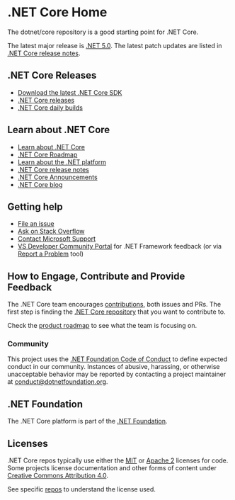﻿# .NET Core Home

The dotnet/core repository is a good starting point for .NET Core.

The latest major release is [.NET 5.0](release-notes/5.0/README.md). The latest patch updates are listed in [.NET Core release notes](release-notes/README.md).

## .NET Core Releases

* [Download the latest .NET Core SDK](https://dotnet.microsoft.com/download/dotnet/5.0)
* [.NET Core releases](releases.md)
* [.NET Core daily builds](daily-builds.md)

## Learn about .NET Core

* [Learn about .NET Core](https://docs.microsoft.com/dotnet/core)
* [.NET Core Roadmap](https://github.com/dotnet/core/blob/master/roadmap.md)
* [Learn about the .NET platform](https://docs.microsoft.com/dotnet/standard/)
* [.NET Core release notes](https://github.com/dotnet/core/blob/master/release-notes/README.md)
* [.NET Core Announcements](https://github.com/dotnet/announcements)
* [.NET Core blog](https://blogs.msdn.microsoft.com/dotnet/tag/net-core/)

## Getting help

* [File an issue](Documentation/core-repos.md)
* [Ask on Stack Overflow](https://stackoverflow.com/questions/tagged/.net-core)
* [Contact Microsoft Support](https://support.microsoft.com/contactus/)
* [VS Developer Community Portal](https://developercommunity.visualstudio.com/) for .NET Framework feedback (or via [Report a Problem](https://aka.ms/vs-rap) tool)

## How to Engage, Contribute and Provide Feedback

The .NET Core team encourages [contributions](https://github.com/dotnet/runtime/blob/master/CONTRIBUTING.md), both issues and PRs. The first step is finding the [.NET Core repository](Documentation/core-repos.md) that you want to contribute to.

Check the [product roadmap](https://aka.ms/dotnet-product-roadmap) to see what the team is focusing on.

### Community

This project uses the [.NET Foundation Code of Conduct](https://dotnetfoundation.org/code-of-conduct) to define expected conduct in our community.
Instances of abusive, harassing, or otherwise unacceptable behavior may be reported by contacting a project maintainer at conduct@dotnetfoundation.org.

## .NET Foundation

The .NET Core platform is part of the [.NET Foundation](https://www.dotnetfoundation.org).

## Licenses

.NET Core repos typically use either the [MIT](LICENSE.TXT) or
[Apache 2](https://www.apache.org/licenses/LICENSE-2.0) licenses for code.
Some projects license documentation and other forms of content under
[Creative Commons Attribution 4.0](https://creativecommons.org/licenses/by/4.0/).

See specific [repos](Documentation/core-repos.md) to understand the license used.
